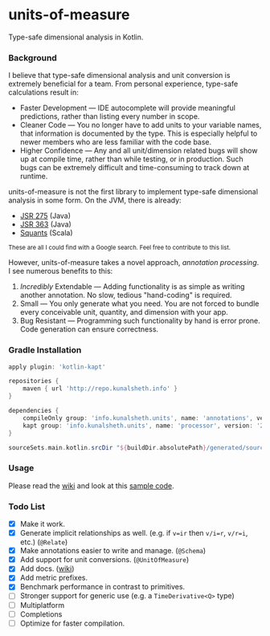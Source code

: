 # units-of-measure
Type-safe dimensional analysis in Kotlin.

### Background
I believe that type-safe dimensional analysis and unit conversion is extremely beneficial for a team. From personal experience, type-safe calculations result in:
- Faster Development — IDE autocomplete will provide meaningful predictions, rather than listing every number in scope.
- Cleaner Code — You no longer have to add units to your variable names, that information is documented by the type. This is especially helpful to newer members who are less familiar with the code base.
- Higher Confidence — Any and all unit/dimension related bugs will show up at compile time, rather than while testing, or in production. Such bugs can be extremely difficult and time-consuming to track down at runtime.

units-of-measure is not the first library to implement type-safe dimensional analysis in some form.
On the JVM, there is already:
- [JSR 275](https://jcp.org/en/jsr/detail?id=275) (Java)
- [JSR 363](https://jcp.org/en/jsr/detail?id=363) (Java)
- [Squants](http://www.squants.com) (Scala)

<sup>These are all I could find with a Google search. Feel free to contribute to this list.</sup>

However, units-of-measure takes a novel approach, _annotation processing_. I see numerous benefits to this:
1) _Incredibly_ Extendable — Adding functionality is as simple as writing another annotation. No slow, tedious "hand-coding" is required.
2) Small — You only generate what you need. You are not forced to bundle every conceivable unit, quantity, and dimension with your app.
3) Bug Resistant — Programming such functionality by hand is error prone. Code generation can ensure correctness.

### Gradle Installation
```groovy
apply plugin: 'kotlin-kapt'

repositories {
    maven { url 'http://repo.kunalsheth.info' }
}

dependencies {
    compileOnly group: 'info.kunalsheth.units', name: 'annotations', version: '2.6.0'
    kapt group: 'info.kunalsheth.units', name: 'processor', version: '2.6.0'
}

sourceSets.main.kotlin.srcDir "${buildDir.absolutePath}/generated/source/kaptKotlin/main"
```

### Usage
Please read the [wiki](http://kunalsheth.info/units-of-measure/wiki) and look at this [sample code](http://kunalsheth.info/units-of-measure/tree/master/samples).

### Todo List
- [x] Make it work.
- [x] Generate implicit relationships as well. (e.g. if `v=ir` then `v/i=r`, `v/r=i`, etc.) (`@Relate`) 
- [x] Make annotations easier to write and manage. (`@Schema`)
- [x] Add support for unit conversions. (`@UnitOfMeasure`)
- [x] Add docs. ([wiki](http://kunalsheth.info/units-of-measure/wiki))
- [x] Add metric prefixes.
- [x] Benchmark performance in contrast to primitives.
- [ ] Stronger support for generic use (e.g. a `TimeDerivative<Q>` type)
- [ ] Multiplatform
- [ ] Completions
- [ ] Optimize for faster compilation.
